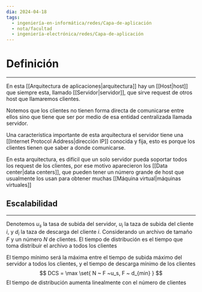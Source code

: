 ```yaml
---
dia: 2024-04-18
tags:
  - ingeniería-en-informática/redes/Capa-de-aplicación
  - nota/facultad
  - ingeniería-electrónica/redes/Capa-de-aplicación
---
```

# Definición
---
En esta [[Arquitectura de aplicaciones|arquitectura]] hay un [[Host|host]] que siempre esta, llamado [[Servidor|servidor]], que sirve request de otros host que llamaremos clientes.

Notemos que los clientes no tienen forma directa de comunicarse entre ellos sino que tiene que ser por medio de esa entidad centralizada llamada servidor.

Una característica importante de esta arquitectura el servidor tiene una [[Internet Protocol Address|dirección IP]] conocida y fija, esto es porque los clientes tienen que saber a donde comunicarse.

En esta arquitectura, es difícil que un solo servidor pueda soportar todos los request de los clientes, por ese motivo aparecieron los [[Data center|data centers]], que pueden tener un número grande de host que usualmente los usan para obtener muchas [[Máquina virtual|máquinas virtuales]]

## Escalabilidad
---
Denotemos $u_s$ la tasa de subida del servidor, $u_i$ la taza de subida del cliente $i$, y $d_i$ la taza de descarga del cliente $i$. Considerando un archivo de tamaño $F$ y un número $N$ de clientes. El tiempo de distribución es el tiempo que toma distribuir el archivo a todos los clientes

El tiempo mínimo será la máxima entre el tiempo de subida máximo del servidor a todos los clientes, y el tiempo de descarga mínimo de los clientes $$ DCS = \max \set{ N ~ F ~u_s, F ~ d_{min} } $$
El tiempo de distribución aumenta linealmente con el número de clientes